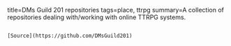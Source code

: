 title=DMs Guild 201 repositories
tags=place, ttrpg
summary=A collection of repositories dealing with/working with online TTRPG systems.
~~~~~~

[Source](https://github.com/DMsGuild201)

